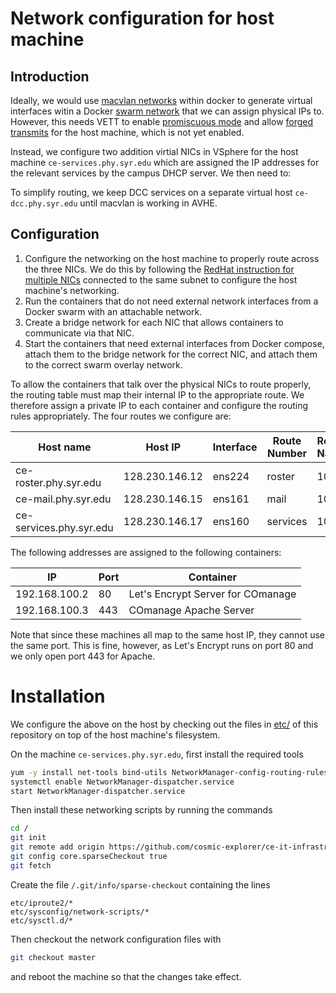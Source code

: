 # Network configuration for host machine

## Introduction

Ideally, we would use [macvlan networks](https://docs.docker.com/network/macvlan/) within docker to generate virtual interfaces witin a Docker [swarm network](https://neuvector.com/network-security/docker-swarm-container-networking/) that we can assign physical IPs to. However, this needs VETT to enable [promiscuous mode](https://docs.vmware.com/en/VMware-vSphere/6.0/com.vmware.vsphere.security.doc/GUID-92F3AB1F-B4C5-4F25-A010-8820D7250350.html) and allow [forged transmits](https://docs.vmware.com/en/VMware-vSphere/6.0/com.vmware.vsphere.security.doc/GUID-7DC6486F-5400-44DF-8A62-6273798A2F80.html) for the host machine, which is not yet enabled.

Instead, we configure two addition virtial NICs in VSphere for the host machine `ce-services.phy.syr.edu` which are assigned the IP addresses for the relevant services by the campus DHCP server. We then need to:

To simplify routing, we keep DCC services on a separate virtual host `ce-dcc.phy.syr.edu` until macvlan is working in AVHE.

## Configuration

 1. Configure the networking on the host machine to properly route across the three NICs. We do this by following the [RedHat instruction for multiple NICs](https://access.redhat.com/solutions/30564) connected to the same subnet to configure the host machine's networking.
 2. Run the containers that do not need external network interfaces from a Docker swarm with an attachable network.
 3. Create a bridge network for each NIC that allows containers to communicate via that NIC.
 4. Start the containers that need external interfaces from Docker compose, attach them to the bridge network for the correct NIC, and attach them to the correct swarm overlay network.
 
To allow the containers that talk over the physical NICs to route properly, the routing table must map their internal IP to the appropriate route. We therefore assign a private IP to each container and configure the routing rules appropriately. The four routes we configure are:

| Host name | Host IP | Interface | Route Number | Route Name | Private Subnet |
|-----------|---------|-----------|--------------|------------|----------------|
| ce-roster.phy.syr.edu | 128.230.146.12 | ens224 | roster | 100 | 192.168.100.0/24 |
| ce-mail.phy.syr.edu | 128.230.146.15 | ens161 | mail | 102 | 192.168.102.0/24 |
| ce-services.phy.syr.edu | 128.230.146.17 | ens160 | services | 103 | N/A |

The following addresses are assigned to the following containers:

| IP | Port | Container |
|----|------|-----------|
| 192.168.100.2 | 80 | Let's Encrypt Server for COmanage |
| 192.168.100.3 | 443 | COmanage Apache Server |

Note that since these machines all map to the same host IP, they cannot use the same port. This is fine, however, as Let's Encrypt runs on port 80 and we only open port 443 for Apache.

# Installation

We configure the above on the host by checking out the files in [etc/](https://github.com/cosmic-explorer/ce-it-infrastructure/edit/master/etc) of this repository on top of the host machine's filesystem.

On the machine `ce-services.phy.syr.edu`, first install the required tools
```sh
yum -y install net-tools bind-utils NetworkManager-config-routing-rules
systemctl enable NetworkManager-dispatcher.service
start NetworkManager-dispatcher.service
```

Then install these networking scripts by running the commands
```sh
cd /
git init
git remote add origin https://github.com/cosmic-explorer/ce-it-infrastructure.git
git config core.sparseCheckout true
git fetch
```

Create the file `/.git/info/sparse-checkout` containing the lines
```
etc/iproute2/*
etc/sysconfig/network-scripts/*
etc/sysctl.d/*
```

Then checkout the network configuration files with
```sh
git checkout master
```
and reboot the machine so that the changes take effect.
